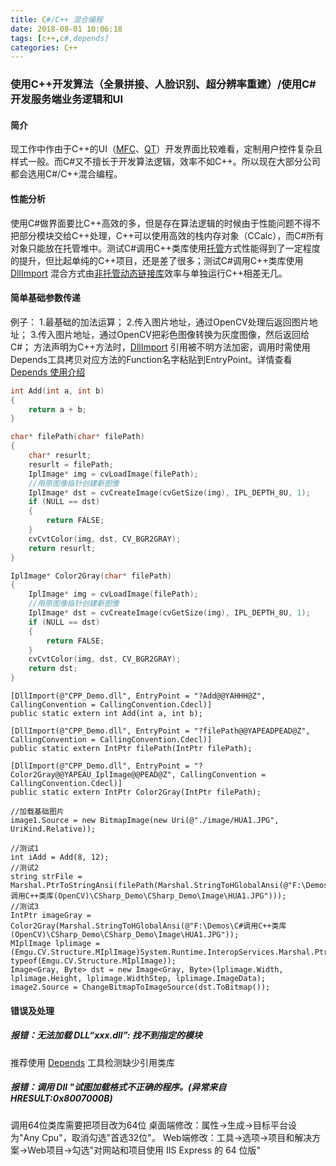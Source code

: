 ```yaml
---
title: C#/C++ 混合编程
date: 2018-08-01 10:06:18
tags: [c++,c#,depends]
categories: C++
---
```

### 使用C++开发算法（全景拼接、人脸识别、超分辨率重建）/使用C#开发服务端业务逻辑和UI
<!-- more -->
#### 简介
现工作中作由于C++的UI（[MFC](https://baike.baidu.com/item/MFC/2530850?fr=aladdin)、[QT](https://baike.baidu.com/item/qt)）开发界面比较难看，定制用户控件复杂且样式一般。而C#又不擅长于开发算法逻辑，效率不如C++。所以现在大部分公司都会选用C#/C++混合编程。
#### 性能分析
使用C#做界面要比C++高效的多，但是存在算法逻辑的时候由于性能问题不得不把部分模块交给C++处理，C++可以使用高效的栈内存对象（CCalc），而C#所有对象只能放在托管堆中。测试C#调用C++类库使用[托管](https://baike.baidu.com/item/%E6%89%98%E7%AE%A1/3967693)方式性能得到了一定程度的提升，但比起单纯的C++项目，还是差了很多；测试C#调用C++类库使用 [DllImport](https://docs.microsoft.com/en-us/dotnet/api/system.runtime.interopservices.dllimportattribute?redirectedfrom=MSDN&view=netframework-4.8) 混合方式由[非托管动态链接库](https://baike.baidu.com/item/%E9%9D%9E%E6%89%98%E7%AE%A1/7967564)效率与单独运行C++相差无几。
#### 简单基础参数传递
例子：
1.最基础的加法运算；
2.传入图片地址，通过OpenCV处理后返回图片地址；
3.传入图片地址，通过OpenCV把彩色图像转换为灰度图像，然后返回给C#；
方法声明为C++方法时，[DllImport](https://docs.microsoft.com/en-us/dotnet/api/system.runtime.interopservices.dllimportattribute?redirectedfrom=MSDN&view=netframework-4.8) 引用被不明方法加密，调用时需使用Depends工具拷贝对应方法的Function名字粘贴到EntryPoint。详情查看[Depends 使用介绍](/blog/2018/08/01/software-Depends/)
``` C++
int Add(int a, int b)
{
	return a + b;
}

char* filePath(char* filePath)
{
	char* resurlt;
	resurlt = filePath;
	IplImage* img = cvLoadImage(filePath);
	//用原图像指针创建新图像
	IplImage* dst = cvCreateImage(cvGetSize(img), IPL_DEPTH_8U, 1);
	if (NULL == dst)
	{
		return FALSE;
	}
	cvCvtColor(img, dst, CV_BGR2GRAY);
	return resurlt;
}

IplImage* Color2Gray(char* filePath)
{
	IplImage* img = cvLoadImage(filePath);
	//用原图像指针创建新图像
	IplImage* dst = cvCreateImage(cvGetSize(img), IPL_DEPTH_8U, 1);
	if (NULL == dst)
	{
		return FALSE;
	}
	cvCvtColor(img, dst, CV_BGR2GRAY);
	return dst;
}
```
``` CSharp
[DllImport(@"CPP_Demo.dll", EntryPoint = "?Add@@YAHHH@Z", CallingConvention = CallingConvention.Cdecl)]
public static extern int Add(int a, int b);

[DllImport(@"CPP_Demo.dll", EntryPoint = "?filePath@@YAPEADPEAD@Z", CallingConvention = CallingConvention.Cdecl)]
public static extern IntPtr filePath(IntPtr filePath);

[DllImport(@"CPP_Demo.dll", EntryPoint = "?Color2Gray@@YAPEAU_IplImage@@PEAD@Z", CallingConvention = CallingConvention.Cdecl)]
public static extern IntPtr Color2Gray(IntPtr filePath);

//加载基础图片
image1.Source = new BitmapImage(new Uri(@"./image/HUA1.JPG", UriKind.Relative));

//测试1
int iAdd = Add(8, 12);
//测试2
string strFile = Marshal.PtrToStringAnsi(filePath(Marshal.StringToHGlobalAnsi(@"F:\Demos\C#调用C++类库(OpenCV)\CSharp_Demo\CSharp_Demo\Image\HUA1.JPG")));
//测试3
IntPtr imageGray = Color2Gray(Marshal.StringToHGlobalAnsi(@"F:\Demos\C#调用C++类库(OpenCV)\CSharp_Demo\CSharp_Demo\Image\HUA1.JPG"));
MIplImage lplimage = (Emgu.CV.Structure.MIplImage)System.Runtime.InteropServices.Marshal.PtrToStructure(imageGray, typeof(Emgu.CV.Structure.MIplImage));
Image<Gray, Byte> dst = new Image<Gray, Byte>(lplimage.Width, lplimage.Height, lplimage.WidthStep, lplimage.ImageData);
image2.Source = ChangeBitmapToImageSource(dst.ToBitmap());
```
#### 错误及处理
##### 报错：无法加载 DLL“xxx.dll”: 找不到指定的模块
推荐使用 [Depends](/blog/2018/08/01/software-Depends/) 工具检测缺少引用类库
##### 报错：调用 Dll "试图加载格式不正确的程序。(异常来自 HRESULT:0x8007000B)
调用64位类库需要把项目改为64位
桌面端修改：属性→生成→目标平台设为"Any Cpu"，取消勾选"首选32位"。
Web端修改：工具→选项→项目和解决方案→Web项目→勾选"对网站和项目使用 IIS Express 的 64 位版"